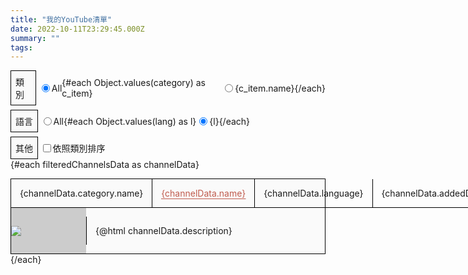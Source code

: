 ```yaml
---
title: "我的YouTube清單"
date: 2022-10-11T23:29:45.000Z
summary: ""
tags:
---
```


<script>
  const category = {
    1: {
      name: "語言",
      bgColor: "#00cc99",
      textColor: "white",
    },
    2: {
      name: "職業",
      bgColor: "#9900cc",
      textColor: "white",
    },
    3: {
      name: "動畫",
      bgColor: "#990033",
      textColor: "white",
    },
    4: {
      name: "漫畫",
      bgColor: "#0066FF",
      textColor: "white",
    },
    5: {
      name: "遊戲",
      bgColor: "#999900",
      textColor: "white",
    },
    6: {
      name: "插畫",
      bgColor: "#ffff66",
      textColor: "black",
    },
    7: {
      name: "解說",
      bgColor: "#ff9900",
      textColor: "black",
    },
    8: {
      name: "創作",
      bgColor: "white",
      textColor: "black",
    },
    9: {
      name: "生活",
      bgColor: "#999999",
      textColor: "white",
    }
  };
  const lang = {
    1: '日',
    2: '英',
    3: '中',
  };
  let filterOption = {
    category: 'all',
    lang: 'all',
    isSortedByCategory: true,
  }
  const channelsData = [
    {
      name: "ゆる言語学ラジオ",
      url: "https://www.youtube.com/channel/UCmpkIzF3xFzhPez7gXOyhVg",
      category: category[1],
      language: lang[1],
      description: "以電台節目的形式輕鬆閒聊各種語言主題內容。",
      videoId: "yzTqAU_kiKM",
      addedDate: "221011",
    },
    {
      name: "なむ",
      url: "https://www.youtube.com/channel/UCCj7tBSvrrG8_aErflpNgyQ",
      category: category[5],
      language: lang[1],
      description:
        "「遊戲散步」會依據遊戲種類或內容，找來不同領域的專家，一同談論遊戲裡的各種內容。日後轉為由<a href='https://www.youtube.com/user/gotouchi10sec/videos' rel='noreferrer noopener' target='_blank'>livedoor NEWS</a>擴大發展。早期なむ頻道的《死亡擱淺》步荷到後期livedoor NEWS頻道的三國志歷史都相當有趣。",
      videoId: "B8iqcLckSgI",
      addedDate: "221011",
    },
    {
      name: "ことラボ",
      url: "https://www.youtube.com/channel/UCYnZM101sbjg7ujmBrj4Ipg",
      category: category[1],
      language: lang[1],
      description: "探究語言的不可思議之處。",
      videoId: "ICoLPKN08EE",
      addedDate: "221011",
    },
    {
      name: "ありがひとし作画ch",
      url: "https://www.youtube.com/user/ArigaHitoshi",
      category: category[4],
      language: lang[1],
      description:
        "曾經手《洛克人進行曲》系列漫畫、《寶可夢X・Y》與後續系列的寶可夢設計的有賀等的作畫頻道。",
      videoId: "xsmtbAXjX8k",
      addedDate: "221011",
    },
    {
      name: "RCAnime",
      url: "https://www.youtube.com/user/RCAnimes",
      category: category[3],
      language: lang[2],
      description:
        "從建築、音響、背景美術、運鏡到角色設計，雖然並不能說講得相當深入，但範疇確實相當廣泛的動畫評論頻道。",
      videoId: "-aChpK2jcnQ",
      addedDate: "221011",
    },
    {
      name: "shu3",
      url: "https://www.youtube.com/channel/UCO-n0T-9rJ4f6smFPK3vFiQ",
      category: category[5],
      language: lang[1],
      description: "超時空之鑰版的十里坡劍神、只用帕青哥賺來的錢當上寶可夢大師、單用一隻史來姆拯救DQ5的世界、只用一個Lv1角色打敗所有FF7隱藏頭目…各種看似破天荒的目標，shu3運用了簡潔易懂的圖文與片段為觀眾講解闡明背後機制，以及堅毅不拔的恆心，投注數百甚至到數千小時才完成的挑戰都有，片片精彩片片好看。",
      videoId: "aPhPKv9mV30",
      addedDate: "221011",
    },
    {
      name: "jitensya37",
      url: "https://www.youtube.com/c/jitensya37",
      category: category[7],
      language: lang[1],
      description: "實際走訪各種日本道路，並搭配地圖解說歷史變化。",
      videoId: "wdRlS46X7dc",
      addedDate: "221011",
    },
    {
      name: "Every Frame a Painting",
      url: "https://www.youtube.com/c/everyframeapainting",
      category: category[3],
      language: lang[2],
      description: "老牌的影評頻道，他們的<a href='https://brettlin-78528.medium.com/every-frame-a-painting-%E5%91%8A%E5%88%A5%E5%BF%83%E5%BE%97%E6%84%9F%E8%A8%80-%E4%B8%AD%E6%96%87%E7%BF%BB%E8%AD%AF-c46ade3e93db' rel='noreferrer noopener' target='_blank'>告別心得感言</a>也相當值得一看。",
      videoId: "oz49vQwSoTE",
      addedDate: "221011",
    },
    {
      name: "AKIHITO YOSHITOMI",
      url: "https://www.youtube.com/channel/UCeySBnV71dyC-gwqapq9NwQ",
      category: category[4],
      language: lang[1],
      description: "《螺絲俠》作者吉富昭仁的作畫頻道。",
      videoId: "dSf0UYDi9sA",
      addedDate: "221011",
    },
    {
      name: "GrumpyJiisan",
      url: "https://www.youtube.com/user/GrumpyJiisan",
      category: category[3],
      language: lang[2],
      description: "自2007年起就在YouTube上傳動畫評論影片，由於居住在亞利桑那州，日本觀眾稱呼他為「亞利桑那的老人」，並有熱心網友協助翻譯成日文：<a href='https://www.youtube.com/user/MrKyoujun2010' rel='noreferrer noopener' target='_blank'>MrKyoujun2010</a>。接觸的作品相當廣泛，從人氣的《涼宮春日的憂鬱》、《天元突破》到冷僻的《惑星奇航》、《電腦線圈》都有評論，對於故事劇情的掌握度相當高，也會談及製作人員的資料，很可惜在2011年年中之後就音訊全無，至今仍然不曉得這位老人的去向。",
      videoId: "PoXlh7PovVs",
      addedDate: "221011",
    },
    {
      name: "ゲーム夜話",
      url: "https://www.youtube.com/channel/UC-HNwUxGklhKSe67EitgqgA",
      category: category[5],
      language: lang[1],
      description: "「大人認真地用影片談論大人製作的遊戲」，遊戲夜話會從遊戲歷史與製作背景談起，之後切入遊戲內容與故事主題或機制設計，即使是乍看之下覺得理所當然的地方，也能在遊戲夜話仔細談論後有更深的體會。",
      videoId: "-ddHV6Wua9E",
      addedDate: "221011",
    },
    {
      name: "テレビ朝日映像撮影部",
      url: "https://www.youtube.com/channel/UC6Bb0qmxNbgAIS33JpQBUgQ",
      category: category[2],
      language: lang[1],
      description: "現職朝日電視台的攝影師分享攝影技巧、電視幕後秘辛。",
      videoId: "LuHRt49iQl4",
      addedDate: "221011",
    },
    {
      name: "yoshitoshi ABe's room.",
      url: "https://www.youtube.com/user/abflygm",
      category: category[6],
      language: lang[1],
      description: "經手《Serial Experiments Lain》角色設計、《灰羽連盟》原作與腳本的安倍吉俊的作畫頻道。",
      videoId: "SgdXPUPd1YM",
      addedDate: "221011",
    },
    {
      name: "大工の正やんShoyan",
      url: "https://www.youtube.com/channel/UCdrVc2ByfvnNW14R6o_WpkA",
      category: category[2],
      language: lang[1],
      description: "從事50年木工的現職木匠分享木工相關知識。",
      videoId: "VBtczVLW8XA",
      addedDate: "221011",
    },
    {
      name: "内藤かんチャン",
      url: "https://www.youtube.com/channel/UCoqlPbFmBltcQjWxW0KPuBg",
      category: category[5],
      language: lang[1],
      description: "《勇者鬥惡龍3》與《勇者鬥惡龍4》的主要程式設計師內藤寬分享當時的製作秘辛，以及搭配相關工具，解析各種bug背後的發生原因。",
      videoId: "OE6K0kx3Z7g",
      addedDate: "221011",
    },
    {
      name: "会社を辞めてNinja250で日本一周",
      url: "https://www.youtube.com/user/peten456",
      category: category[9],
      language: lang[1],
      description: "辭職後騎著Ninja250環遊日本一圈，內容密度相當高，除了各地景點和歷史解說，也有許多動畫漫畫梗，定期更換的高品質片頭影片也很值得一看。",
      videoId: "Y-bm8jsC9BE",
      addedDate: "221011",
    },
    {
      name: "低分少年 Low Score Boy",
      url: "https://www.youtube.com/user/lowscoreboy",
      category: category[5],
      language: lang[3],
      description: "以老遊戲相關內容為主，大多解說主機硬體或遊戲機制的頻道。",
      videoId: "eZDQO_9GEVM",
      addedDate: "221011",
    },
    {
      name: "京都はんなりチャンネル",
      url: "https://www.youtube.com/user/masaomi7894",
      category: category[2],
      language: lang[1],
      description: "京都的舊車零件、維修商齋藤商會的日常紀錄，除了復舊紀錄與產品介紹外，與業界人士的對談也相當有趣。",
      videoId: "kXvn7D_IGwo",
      addedDate: "221011",
    },
    {
      name: "岡本吉起 ゲームch",
      url: "https://www.youtube.com/channel/UCjuSyACqtoJEm3A1X87Zi6Q",
      category: category[5],
      language: lang[1],
      description: "曾任卡普空的東京開發室負責人，經手過《快打旋風2》、《怪物彈珠》等作製作的岡本吉起，從開發內幕到疑問解答，最近也與《星之卡比》發案人櫻井政博對談，對老遊戲愛好者而言可說是不能錯過的頻道。",
      videoId: "gkMDT5dQJeg",
      addedDate: "221011",
    },
    {
      name: "山口つばさの遊び場",
      url: "https://www.youtube.com/channel/UC_I0zTgZqix95l63q3dBMKg",
      category: category[4],
      language: lang[1],
      description: "《藍色時期》作者山口翼的作畫頻道。",
      videoId: "-HeAjYI8Juo",
      addedDate: "221011",
    },
    {
      name: "Soichi Noguchi",
      url: "https://www.youtube.com/user/astrosoichi",
      category: category[2],
      language: lang[1],
      description: "曾於2020年搭乘SpaceX的日本太空人野口聰一的宇宙生活紀錄頻道。",
      videoId: "J9-Mu22EuCc",
      addedDate: "221011",
    },
    {
      name: "SkyCorp Home Video",
      url: "https://www.youtube.com/channel/UCIoDNWuAq3wPv11BXbr5xMg",
      category: category[8],
      language: lang[2],
      description: "80年代的美國教育與廣告影片的戲仿頻道。",
      videoId: "CbZ_O5Y9pgg",
      addedDate: "221011",
    },
    {
      name: "Shingo Tamagawa",
      url: "https://www.youtube.com/channel/UCu0Ynxpk6fQFJ_HSnWYLmDw",
      category: category[3],
      language: lang[1],
      description: "以極為精緻的《PUPARIA》打響名號的玉川真吾的頻道。",
      videoId: "CWnqX41JHuM",
      addedDate: "221011",
    },
    {
      name: "4096",
      url: "https://www.youtube.com/channel/UCTH6s1SMIQicvyd8OLBYMtQ",
      category: category[8],
      language: lang[2],
      description:
        "運用非常巧妙的轉場手法，呈現各種主題（影音平台、第一人稱射擊、攝影品牌、遊戲主機…）的演變進化經歷。",
      videoId: "e9DfSCk-6Ko",
      addedDate: "221011",
    },
    {
      name: "片付けトントン",
      url: "https://www.youtube.com/channel/UCx9u_-L46feayiuj7wb7-bQ",
      category: category[2],
      language: lang[1],
      description: "愛知縣的住居整理公司片付けトントン的工作紀錄頻道，就各種意義上來說都相當有衝擊性。",
      videoId: "lwZ_7jhxZMI",
      addedDate: "221011",
    },
    {
      name: "Yuki in Ancient Egypt",
      url: "https://www.youtube.com/channel/UCdB2b2qy6kFGZiXbFsS4QNw",
      category: category[2],
      language: lang[1],
      description: "埃及考古學家河江肖剩分享關於埃及的各種知識與現地的實際考古經驗。",
      videoId: "eCWJnqCOWq4",
      addedDate: "221011",
    },
    {
      name: "歪理邪说",
      url: "https://www.youtube.com/channel/UCUTs-xnvj7o-wXuU4VHWgaQ",
      category: category[7],
      language: lang[3],
      description: "以科技和網路相關內容為主，從過去的網路應用重新審視今日的技術發展相當有趣。",
      videoId: "E4Z3c4mvSgM",
      addedDate: "221011",
    },
    {
      name: "有隣堂しか知らない世界",
      url: "https://www.youtube.com/channel/UCmKlo3BXt60nzgk2r_JgvwQ",
      category: category[9],
      language: lang[1],
      description: "於神奈川、東京、千葉都有展店的書店有隣堂的頻道，以文具、書籍介紹與業界對談為主，偶爾會有像「將J-POP翻成古文重唱」、「徘徊於夜晚的書店」或食物介紹等比較特別的內容。",
      videoId: "BanYVWRVZ90",
      addedDate: "221011",
    },
    {
      name: "The Voice of Shadow 〜JAPAN DEEP documentary〜",
      url: "https://www.youtube.com/channel/UCkw_ybvh0ECxp4Vn1ewK2mg",
      category: category[7],
      language: lang[1],
      description: "從不同觀點探討日本較為敏感的議題。",
      videoId: "lX0p_Els5Rw",
      addedDate: "221011",
    },
    {
      name: "まだら牛",
      url: "https://www.youtube.com/channel/UCPox1SfaUhAXaY6WqHi38kQ",
      category: category[5],
      language: lang[1],
      description: "TRPG《狂氣山脈》的製作人，除了主持TRPG之外，也有如與遊戲散步合作的登山關聯影片。",
      videoId: "BIcG2ULJ0ts",
      addedDate: "221011",
    },
    {
      name: "ときどチャンネル / Tokido",
      url: "https://www.youtube.com/channel/UCLN8AGZFd8BxGr3kx1r-dbg",
      category: category[5],
      language: lang[1],
      description: "職業格鬥遊戲玩家Tokido的頻道。除了遊戲影片之外，也有器材評測、活動紀實與跨界對談等不同內容。",
      videoId: "Ii6Bo4WZnCo",
      addedDate: "221011",
    },
    {
      name: "桜井政博のゲーム作るには",
      url: "https://www.youtube.com/c/sora_sakurai_jp",
      category: category[5],
      language: lang[1],
      description:
        "以《星之卡比》、《任天堂明星大亂鬥》聞名的遊戲設計師、總監櫻井政博為了促進遊戲業界成長而開設的遊戲製作知識頻道，內容簡潔明瞭而不失深度，即使不是業界人士或想投身遊戲創作的人，也能藉此一窺幕後人士的想法與觀點。",
      videoId: "i4v8X-lfX5o",
      addedDate: "221011",
    },
    {
      name: "地理の雑学ゆっくり解説",
      url: "https://www.youtube.com/c/%E5%9C%B0%E7%90%86%E3%81%AE%E9%9B%91%E5%AD%A6-%E3%82%86%E3%81%A3%E3%81%8F%E3%82%8A%E8%A7%A3%E8%AA%AC2020",
      category: category[7],
      language: lang[1],
      description:
        "以高中到大學程度的地理為主的解說頻道，饅饅來的對話形式讓內容變得相當有趣，各種主題像「氣候雨林與人類的時間概念」、「讓世界看起來變大的麥卡托投影法」、「掌握稀金屬的中國逆襲地政學」也可說與生活息息相關。",
      videoId: "vvV5sz597JY",
      addedDate: "221011",
    },
  ];

  $: filteredChannelsData = channelsData
    .filter(d => 
      filterOption.category === 'all' ? true : filterOption.category === d.category.name
    )
    .filter(d => 
      filterOption.lang === 'all' ? true : filterOption.lang === d.language
    )
    .sort((a, b) => 
      filterOption.isSortedByCategory ? b.category.name.localeCompare(a.category.name) : true
    );
</script>

<div style="display: flex; align-items: center;">
  <span style="margin-right: .25em; padding: .5em;
    border: 1px solid black; background-color: #fafafa;">類別</span>
  <div style="display: flex; align-items: center;">
    <input type="radio" id="c-all" name="category" value="all"
             bind:group={filterOption.category}
             checked style="margin-top: 0; margin-bottom: 0">
    <label for="c-all" style="user-select: none;">All</label>
  </div>
  {#each Object.values(category) as c_item}
  <div style="display: flex; align-items: center;">
    <input type="radio" id="{c_item.name}" name="category" value="{c_item.name}"
             bind:group={filterOption.category}
             style="margin-top: 0; margin-bottom: 0">
    <label for="{c_item.name}" style="user-select: none;">{c_item.name}</label>
  </div>
  {/each}
</div>

<div style="margin-top: .5em; display: flex; align-items: center;">
  <span style="margin-right: .25em; padding: .5em;
    border: 1px solid black; background-color: #fafafa;">語言</span>
  <div style="display: flex; align-items: center;">
    <input type="radio" id="l-all" name="language" value="all"
             bind:group={filterOption.lang}
             checked style="margin-top: 0; margin-bottom: 0">
    <label for="l-all" style="user-select: none;">All</label>
  </div>
  {#each Object.values(lang) as l}
  <div style="display: flex; align-items: center;">
    <input type="radio" id="{l}" name="language" value="{l}"
             bind:group={filterOption.lang}
             checked style="margin-top: 0; margin-bottom: 0">
    <label for="{l}" style="user-select: none;">{l}</label>
  </div>
  {/each}
</div>

<div style="margin-top: .5em; display: flex; align-items: center;">
  <span style="margin-right: .25em; padding: .5em;
    border: 1px solid black; background-color: #fafafa;">其他</span>
  <div style="display: flex; align-items: center;">
    <input type="checkbox" id="huey" name="language" bind:checked={filterOption.isSortedByCategory} 
             style="margin-top: 0; margin-bottom: 0;">
    <label for="huey" style="user-select: none;">依照類別排序</label>
  </div>
</div>

<div>
  {#each filteredChannelsData as channelData}
    <div style="margin-top: 1em; border: 1px solid black; background-color: #fafafa;">
      <div style="display: flex;">
        <div style="padding: 1em; border-bottom: 1px solid black; background-color: {channelData.category.bgColor}; color: {channelData.category.textColor};
          display: flex; align-items: center; white-space: nowrap;">
          {channelData.category.name}
        </div>
        <div style="padding: 1em; flex-grow: 1; text-align: left; border-left: 1px solid black; border-bottom: 1px solid black;
          text-decoration: underline; text-decoration-thickness: 0.1em; text-underline-position: under;">
          <a href={channelData.url} rel="noreferrer noopener" target="_blank" style="color: #c05b4d;">
            {channelData.name}
          </a>
        </div>
        <div style="padding: 1em; border-left: 1px solid black; border-bottom: 1px solid black;
          display: flex; align-items: center; white-space: nowrap;">
          {channelData.language}
        </div>
        <div style="padding: 1em; border-left: 1px solid black; border-bottom: 1px solid black;
          display: flex; align-items: center; white-space: nowrap;">
          {channelData.addedDate}
        </div>
      </div>
      <div style="display: flex;">
        <div style="flex-basis: 120px; flex-shrink: 0; display: table;">
          <div style="display: table-cell; vertical-align: middle; background-color: #ccc;">
            <!-- https://yt-thumb.canbeuseful.com/en -->
            <img src="http://img.youtube.com/vi/{channelData.videoId}/mqdefault.jpg" style="margin: 0;" />
          </div>
        </div>
        <p style="padding: 1em; flex-grow: 1; text-align: left; border-left: 1px solid black;">
          {@html channelData.description}
        </p>
      </div>
    </div>
  {/each}
</div>
